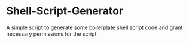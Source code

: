 # Shell-Script-Generator
A  simple script to generate some boilerplate shell script code and grant necessary permissions for the script 
